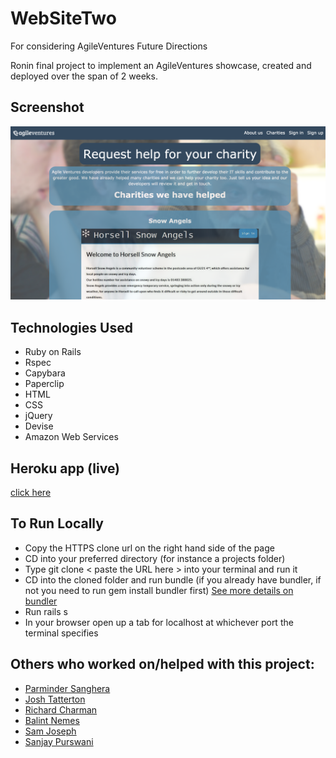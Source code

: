 # WebSiteTwo
For considering AgileVentures Future Directions

Ronin final project to implement an AgileVentures showcase, created and deployed over the span of 2 weeks. 

Screenshot
---

![alt text](https://github.com/winnieau/agile_ventures_website_two/blob/master/app/assets/images/screenshot.png)

Technologies Used
---

- Ruby on Rails
- Rspec
- Capybara
- Paperclip
- HTML
- CSS
- jQuery
- Devise
- Amazon Web Services

Heroku app (live)
---

[click here](https://evening-oasis-1495.herokuapp.com/)


To Run Locally
---

- Copy the HTTPS clone url on the right hand side of the page 
- CD into your preferred directory (for instance a projects folder)
- Type git clone < paste the URL here > into your terminal and run it
- CD into the cloned folder and run bundle (if you already have bundler, if not you need to run gem install bundler first) [See more details on bundler](http://bundler.io/)
- Run rails s 
- In your browser open up a tab for localhost at whichever port the terminal specifies

Others who worked on/helped with this project: 
---

* [Parminder Sanghera](https://github.com/ajitsy)
* [Josh Tatterton](https://github.com/JoshuaTatterton)
* [Richard Charman](https://github.com/RichardCharman)
* [Balint Nemes](https://github.com/squarebe)
* [Sam Joseph](https://github.com/tansaku)
* [Sanjay Purswani](https://github.com/sanjsanj)
